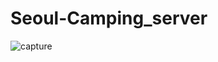 # Seoul-Camping_server

![capture](https://user-images.githubusercontent.com/37283217/45613220-87c26d80-baa0-11e8-8d75-699fb3929984.JPG)
